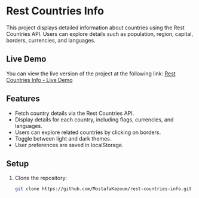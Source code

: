 # Rest Countries Info

This project displays detailed information about countries using the Rest Countries API. Users can explore details such as population, region, capital, borders, currencies, and languages.

## Live Demo

You can view the live version of the project at the following link:
[Rest Countries Info - Live Demo](https://mostafakazoum.github.io/rest-countries-info/home.html)

## Features

- Fetch country details via the Rest Countries API.
- Display details for each country, including flags, currencies, and languages.
- Users can explore related countries by clicking on borders.
- Toggle between light and dark themes.
- User preferences are saved in localStorage.

## Setup

1. Clone the repository:
   ```bash
   git clone https://github.com/MostafaKazoum/rest-countries-info.git
